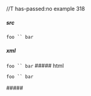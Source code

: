 //T has-passed:no
example 318
##### src
`foo `` bar`
##### xml
<?xml version="1.0" encoding="UTF-8"?>
<!DOCTYPE document SYSTEM "CommonMark.dtd">
<document xmlns="http://commonmark.org/xml/1.0">
  <paragraph>
    <code>foo `` bar</code>
  </paragraph>
</document>
##### html
<p><code>foo `` bar</code></p>
#####
